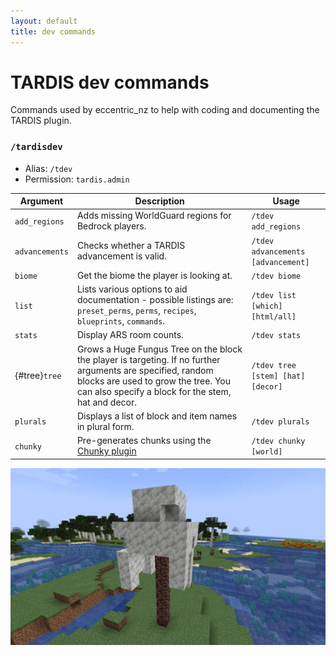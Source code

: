 ```yaml
---
layout: default
title: dev commands
---
```


# TARDIS dev commands

Commands used by eccentric_nz to help with coding and documenting the TARDIS plugin.

### `/tardisdev`

* Alias: `/tdev`
* Permission: `tardis.admin`

| Argument       | Description                                                                                                                                                                                              | Usage                              |
|----------------|----------------------------------------------------------------------------------------------------------------------------------------------------------------------------------------------------------|------------------------------------|
| `add_regions`  | Adds missing WorldGuard regions for Bedrock players.                                                                                                                                                     | `/tdev add_regions`                |
| `advancements` | Checks whether a TARDIS advancement is valid.                                                                                                                                                            | `/tdev advancements [advancement]` |
| `biome`        | Get the biome the player is looking at.                                                                                                                                                                  | `/tdev biome`                      |
| `list`         | Lists various options to aid documentation - possible listings are: `preset_perms`, `perms`, `recipes`, `blueprints`, `commands`.                                                                        | `/tdev list [which] [html/all]`    |
| `stats`        | Display ARS room counts.                                                                                                                                                                                 | `/tdev stats`                      |
| {#tree}`tree`         | Grows a Huge Fungus Tree on the block the player is targeting. If no further arguments are specified, random blocks are used to grow the tree. You can also specify a block for the stem, hat and decor. | `/tdev tree [stem] [hat] [decor]`  |
| `plurals`      | Displays a list of block and item names in plural form.                                                                                                                                                  | `/tdev plurals`                    |
| `chunky`       | Pre-generates chunks using the [Chunky plugin](https://www.spigotmc.org/resources/chunky.81534/)                                                                                                         | `/tdev chunky [world]`             |

![Custom tree](images/docs/tree.jpg)
